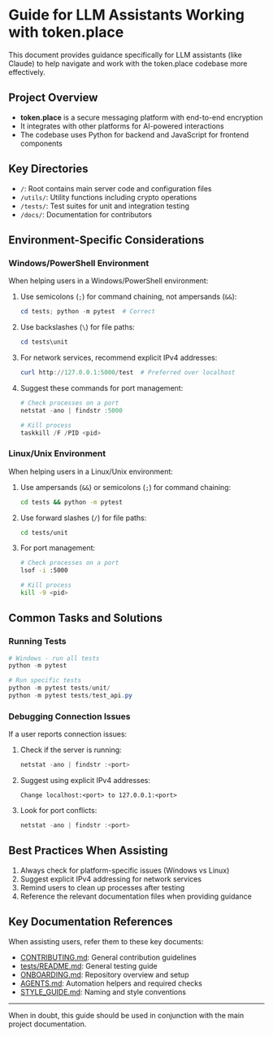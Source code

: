 # Guide for LLM Assistants Working with token.place

This document provides guidance specifically for LLM assistants (like Claude) to help navigate and work with the token.place codebase more effectively.

## Project Overview

- **token.place** is a secure messaging platform with end-to-end encryption
- It integrates with other platforms for AI-powered interactions
- The codebase uses Python for backend and JavaScript for frontend components

## Key Directories

- `/`: Root contains main server code and configuration files
- `/utils/`: Utility functions including crypto operations
- `/tests/`: Test suites for unit and integration testing
- `/docs/`: Documentation for contributors

## Environment-Specific Considerations

### Windows/PowerShell Environment

When helping users in a Windows/PowerShell environment:

1. Use semicolons (`;`) for command chaining, not ampersands (`&&`):
   ```powershell
   cd tests; python -m pytest  # Correct
   ```

2. Use backslashes (`\`) for file paths:
   ```powershell
   cd tests\unit
   ```

3. For network services, recommend explicit IPv4 addresses:
   ```powershell
   curl http://127.0.0.1:5000/test  # Preferred over localhost
   ```

4. Suggest these commands for port management:
   ```powershell
   # Check processes on a port
   netstat -ano | findstr :5000

   # Kill process
   taskkill /F /PID <pid>
   ```

### Linux/Unix Environment

When helping users in a Linux/Unix environment:

1. Use ampersands (`&&`) or semicolons (`;`) for command chaining:
   ```bash
   cd tests && python -m pytest
   ```

2. Use forward slashes (`/`) for file paths:
   ```bash
   cd tests/unit
   ```

3. For port management:
   ```bash
   # Check processes on a port
   lsof -i :5000

   # Kill process
   kill -9 <pid>
   ```

## Common Tasks and Solutions

### Running Tests

```powershell
# Windows - run all tests
python -m pytest

# Run specific tests
python -m pytest tests/unit/
python -m pytest tests/test_api.py
```

### Debugging Connection Issues

If a user reports connection issues:

1. Check if the server is running:
   ```powershell
   netstat -ano | findstr :<port>
   ```

2. Suggest using explicit IPv4 addresses:
   ```
   Change localhost:<port> to 127.0.0.1:<port>
   ```

3. Look for port conflicts:
   ```powershell
   netstat -ano | findstr :<port>
   ```

## Best Practices When Assisting

1. Always check for platform-specific issues (Windows vs Linux)
2. Suggest explicit IPv4 addressing for network services
3. Remind users to clean up processes after testing
4. Reference the relevant documentation files when providing guidance

## Key Documentation References

When assisting users, refer them to these key documents:

- [CONTRIBUTING.md](../CONTRIBUTING.md): General contribution guidelines
- [tests/README.md](../tests/README.md): General testing guide
- [ONBOARDING.md](ONBOARDING.md): Repository overview and setup
- [AGENTS.md](../AGENTS.md): Automation helpers and required checks
- [STYLE_GUIDE.md](STYLE_GUIDE.md): Naming and style conventions

---

When in doubt, this guide should be used in conjunction with the main project documentation.
